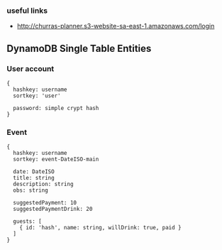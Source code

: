 ### useful links

- http://churras-planner.s3-website-sa-east-1.amazonaws.com/login

## DynamoDB Single Table Entities

### User account

```
{
  hashkey: username
  sortkey: 'user'

  password: simple crypt hash
}
```

### Event

```
{
  hashkey: username
  sortkey: event-DateISO-main

  date: DateISO
  title: string
  description: string
  obs: string

  suggestedPayment: 10
  suggestedPaymentDrink: 20

  guests: [
    { id: 'hash', name: string, willDrink: true, paid }
  ]
}
```
